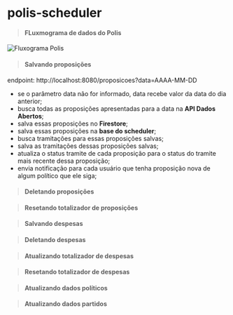 # polis-scheduler

> #### FLuxmograma de dados do Polis

![Fluxograma Polis](https://github.com/gladguys/polis-scheduler/blob/master/fluxograma_polis.png)

> #### Salvando proposições

endpoint: http://localhost:8080/proposicoes?data=AAAA-MM-DD
- se o parâmetro data não for informado, data recebe valor da data do dia anterior;
- busca todas as  proposições apresentadas para a data na **API Dados Abertos**;
- salva essas proposições no **Firestore**;
- salva essas proposições na **base do scheduler**;
- busca tramitações para essas proposições salvas;
- salva as tramitações dessas proposições salvas;
- atualiza o status tramite de cada proposição para o status do tramite mais recente dessa proposição;
- envia notificação para cada usuário que tenha proposição nova de algum político que ele siga;

> #### Deletando proposições

> #### Resetando totalizador de proposições

> #### Salvando despesas

> #### Deletando despesas

> #### Atualizando totalizador de despesas

> #### Resetando totalizador de despesas

> ####  Atualizando dados políticos

> #### Atualizando dados partidos

> #### 
